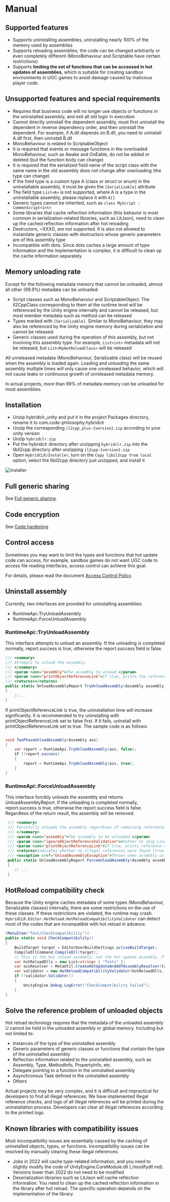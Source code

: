 # Manual

## Supported features

- Supports uninstalling assemblies, uninstalling nearly 100% of the memory used by assemblies
- Supports reloading assemblies, the code can be changed arbitrarily or even completely different (MonoBehaviour and Scriptable have certain restrictions)
- Supports **limiting the set of functions that can be accessed in hot updates of assemblies**, which is suitable for creating sandbox environments in UGC games to avoid damage caused by malicious player code.

## Unsupported features and special requirements

- Requires that business code will no longer use objects or functions in the uninstalled assembly, and exit all old logic in execution
- Cannot directly uninstall the dependent assembly, must first uninstall the dependent in reverse dependency order, and then uninstall the dependent. For example, if A.dll depends on B.dll, you need to uninstall A.dll first, then uninstall B.dll
- MonoBehaviour is related to ScriptableObject
- It is required that events or message functions in the overloaded MonoBehaviour, such as Awake and OnEable, do not be added or deleted (but the function body can change)
- It is required that the serialized field name of the script class with the same name in the old assembly does not change after overloading (the type can change)
- If the field type is a custom type A (class or struct or enum) in the uninstallable assembly, it must be given the `[Serializable]` attribute
- The field type `List<A>` is not supported, where A is a type in the uninstallable assembly, please replace it with `A[]`
- Generic types cannot be inherited, such as `class MyScript : CommonScript<int>`
- Some libraries that cache reflection information (this behavior is most common in serialization-related libraries, such as LitJson), need to clean up the cached reflection information after hot reloading
- Destructors, ~XXX(), are not supported. It is also not allowed to instantiate generic classes with destructors whose generic parameters are of this assembly type
- Incompatible with dots. Since dots caches a large amount of type information and the implementation is complex, it is difficult to clean up the cache information separately.

## Memory unloading rate

Except for the following metadata memory that cannot be unloaded, almost all other (99.9%) metadata can be unloaded:

- Script classes such as MonoBehavoiur and ScriptableObject. The Il2CppClass corresponding to them at the runtime level will be referenced by the Unity engine internally and cannot be released, but most member metadata such as method can be released
- Types marked with `[Serializable]`. Similar to MonoBehaviour, they may also be referenced by the Unity engine memory during serialization and cannot be released.
- Generic classes used during the operation of this assembly, but not involving this assembly type. For example, `List<int>` metadata will not be released, but `List<MyHotReloadClass>` will be released

All unreleased metadata (MonoBehaviour, Serializable class) will be reused when the assembly is loaded again. Loading and unloading the same assembly multiple times will only cause one unreleased behavior, which will not cause leaks or continuous growth of unreleased metadata memory.

In actual projects, more than 99% of metadata memory can be unloaded for most assemblies.

## Installation

- Unzip hybridclr_unity and put it in the project Packages directory, rename it to com.code-philosophy.hybridclr
- Unzip the corresponding `il2cpp_plus-{version}.zip` according to your unity version
- Unzip `hybridclr.zip`
- Put the hybridclr directory after unzipping `hybridclr.zip` into the libil2cpp directory after unzipping `il2cpp-{version}.zip`
- Open `HybridCLR/Installer`, turn on the `Copy libil2cpp from local` option, select the libil2cpp directory just unzipped, and install it

![installer](/img/hybridclr/ultimate-installer.jpg)

## Full generic sharing

See [Full generic sharing](../fullgenericsharing).

## Code encryption

See [Code hardening](../basicencryption).

## Control access

Sometimes you may want to limit the types and functions that hot update code can access, for example, sandbox games do not want UGC code to access file reading interfaces, access control can achieve this goal.

For details, please read the document [Access Control Policy](../accesspolicy).

## Uninstall assembly

Currently, two interfaces are provided for uninstalling assemblies:

- RuntimeApi::TryUnloadAssembly
- RuntimeApi::ForceUnloadAssembly

### RuntimeApi::TryUnloadAssembly

This interface attempts to unload an assembly. If the unloading is completed normally, report.success is true, otherwise the report.success field is false.

```csharp
/// <summary>
/// Attempts to unload the assembly.
/// </summary>
/// <param name="assembly">The assembly to unload.</param>
/// <param name="printObjectReferenceLink">If true, prints the reference chain when illegal references are detected. Enabling this may increase unloading time.</param>
/// <returns></returns>
public static UnloadAssemblyReport TryUnloadAssembly(Assembly assembly, bool printObjectReferenceLink)
{
    //...
}
```

If printObjectReferenceLink is true, the uninstallation time will increase significantly. It is recommended to try uninstalling with printObjectReferenceLink set to false first. If it fails, uninstall with printObjectReferenceLink set to true. The sample code is as follows:

```csharp

void TwoPhaseUnloadAssembly(Assembly ass)
{
    var report = RuntimeApi.TryUnloadAssembly(ass, false);
    if (!report.success)
    {
        report = RuntimeApi.TryUnloadAssembly(ass, true);
    }
}

```

### RuntimeApi::ForceUnloadAssembly

This interface forcibly unloads the assembly and returns UnloadAssemblyReport. If the unloading is completed normally, report.success is true, otherwise the report.success field is false. Regardless of the return result, the assembly will be removed.

```csharp
 /// <summary>
 /// Forcefully unloads the assembly regardless of remaining references to it in the AppDomain.
 /// </summary>
 /// <param name="assembly">The assembly to be unloaded.</param>
 /// <param name="ignoreObjectReferenceValidation">Whether to skip LiveObjectValidator's illegal reference checking. Recommended to set to false.</param>
 /// <param name="printObjectReferenceLink">If true, prints reference chains when illegal references are detected. Enabling this may increase unloading time.</param>
 /// <returns>Indicates whether no illegal references were found (true means no illegal references, false means some exist).</returns>
 /// <exception cref="UnloadAssemblyException">Thrown when assembly unloading fails.</exception>
 public static UnloadAssemblyReport ForceUnloadAssembly(Assembly assembly, bool ignoreObjectReferenceValidation, bool printObjectReferenceLink)
 {
    // ...
 }
```

## HotReload compatibility check

Because the Unity engine caches metadata of some types (MonoBehaviour, Serializable classes) internally, there are some restrictions on the use of these classes. If these restrictions are violated, the runtime may crash.
`HybridCLR.Editor.HotReload.HotReloadCompatibilityValidator` can detect most of the codes that are incompatible with hot reload in advance.

```csharp
[MenuItem("Test/CheckCompatibility")]
public static void CheckCompatibility()
{
    BuildTarget target = EditorUserBuildSettings.activeBuildTarget;
    CompileDllCommand.CompileDll(target);
    // This is the hot reload assembly, not the hot update assembly. Please do not add assemblies that do not require hot reload to this list.
    var hotReloadDlls = new List<string> { "Tests" };
    var assResolver = MetaUtil.CreateHotUpdateAndAOTAssemblyResolver(target, hotReloadDlls);
    var validator = new HotReloadCompatibilityValidator(hotReloadDlls, assResolver);
    if (!validator.Validate())
    {
        UnityEngine.Debug.LogError("CheckCompatibility failed");
    }
}

```

## Solve the reference problem of unloaded objects

Hot reload technology requires that the metadata of the unloaded assembly U cannot be held in the unloaded assembly or global memory. Including but not limited to:

- Instances of the type of the uninstalled assembly
- Generic parameters of generic classes or functions that contain the type of the uninstalled assembly
- Reflection information related to the uninstalled assembly, such as Assembly, Type, MethodInfo, PropertyInfo, etc.
- Delegate pointing to a function in the uninstalled assembly
- Asynchronous Task defined in the uninstalled assembly
- Others

Actual projects may be very complex, and it is difficult and impractical for developers to find all illegal references. We have implemented illegal reference checks, and logs of all illegal references will be printed during the uninstallation process. Developers can clear all illegal references according to the printed logs.

## Known libraries with compatibility issues

Most incompatibility issues are essentially caused by the caching of uninstalled objects, types, or functions. Incompatibility issues can be resolved by manually clearing these illegal references.

- Jobs in 2022 will cache type-related information, and you need to slightly modify the code of UnityEngine.CoreModule.dll (./modifydll.md). Versions lower than 2022 do not need to be modified
- Deserialization libraries such as LitJson will cache reflection information. You need to clean up the cached reflection information in the library after hot reload. The specific operation depends on the implementation of the library.
